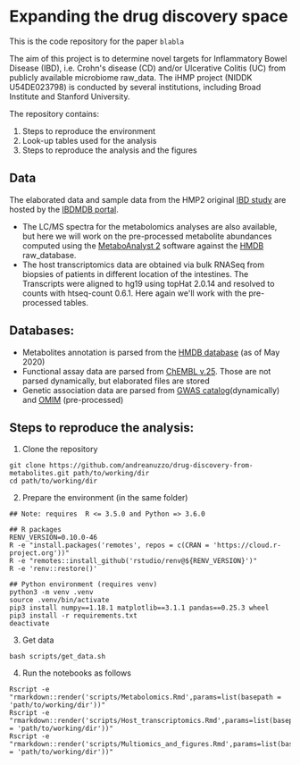 # Expanding the drug discovery space
This is the code repository for the paper `blabla`

The aim of this project is to determine novel targets for Inflammatory Bowel Disease (IBD), i.e. Crohn's disease (CD) and/or Ulcerative Colitis (UC) from publicly available microbiome raw_data. The iHMP project (NIDDK U54DE023798) is conducted by several institutions, including Broad Institute and Stanford University. 

The repository contains:
1. Steps to reproduce the environment 
2. Look-up tables used for the analysis
3. Steps to reproduce the analysis and the figures 


## Data
The elaborated data and sample data from the HMP2 original [IBD study](https://doi.org/10.1038/s41586-019-1237-9) are hosted by the [IBDMDB portal](https://ibdmdb.org).
- The LC/MS spectra for the metabolomics analyses are also available, but here we will work on the pre-processed metabolite abundances computed using the [MetaboAnalyst 2](https://doi.org/10.3390/metabo9030057) software against the [HMDB](https://doi.org/10.1093/nar/gkx1089) raw_database.
- The host transcriptomics data are obtained via bulk RNASeq from biopsies of patients in different location of the intestines. The Transcripts were aligned to hg19 using topHat 2.0.14 and resolved to counts with htseq-count 0.6.1. Here again we'll work with the pre-processed tables.

## Databases:
- Metabolites annotation is parsed from the [HMDB database](https://hmdb.ca) (as of May 2020)
- Functional assay data are parsed from [ChEMBL v.25](https://www.ebi.ac.uk/chembl/). Those are not parsed dynamically, but elaborated files are stored
- Genetic association data are parsed from [GWAS catalog](https://www.ebi.ac.uk/gwas/)(dynamically) and [OMIM](https://www.omim.org/) (pre-processed)

## Steps to reproduce the analysis:
1. Clone the repository 
```
git clone https://github.com/andreanuzzo/drug-discovery-from-metabolites.git path/to/working/dir
cd path/to/working/dir
```
2. Prepare the environment (in the same folder)
```
## Note: requires  R <= 3.5.0 and Python => 3.6.0

## R packages
RENV_VERSION=0.10.0-46
R -e "install.packages('remotes', repos = c(CRAN = 'https://cloud.r-project.org'))"
R -e "remotes::install_github('rstudio/renv@${RENV_VERSION}')"
R -e 'renv::restore()'

## Python environment (requires venv)
python3 -m venv .venv
source .venv/bin/activate
pip3 install numpy==1.18.1 matplotlib==3.1.1 pandas==0.25.3 wheel
pip3 install -r requirements.txt
deactivate
```

3. Get data
```
bash scripts/get_data.sh
```

4. Run the notebooks as follows
```
Rscript -e "rmarkdown::render('scripts/Metabolomics.Rmd',params=list(basepath = 'path/to/working/dir'))"
Rscript -e "rmarkdown::render('scripts/Host_transcriptomics.Rmd',params=list(basepath = 'path/to/working/dir'))"
Rscript -e "rmarkdown::render('scripts/Multiomics_and_figures.Rmd',params=list(basepath = 'path/to/working/dir'))"
```


